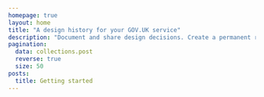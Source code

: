 ```yaml
---
homepage: true
layout: home
title: "A design history for your GOV.UK service"
description: "Document and share design decisions. Create a permanent record of how your service has developed over time."
pagination:
  data: collections.post
  reverse: true
  size: 50
posts:
  title: Getting started
---
```


